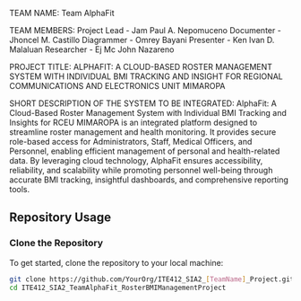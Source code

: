 TEAM NAME: Team AlphaFit

TEAM MEMBERS:
  Project Lead - Jam Paul A. Nepomuceno
  Documenter - Jhoncel M. Castillo
  Diagrammer - Omrey Bayani
  Presenter - Ken Ivan D. Malaluan
  Researcher - Ej Mc John Nazareno

PROJECT TITLE: ALPHAFIT: A CLOUD-BASED ROSTER MANAGEMENT SYSTEM WITH INDIVIDUAL BMI TRACKING AND INSIGHT FOR REGIONAL COMMUNICATIONS AND ELECTRONICS UNIT MIMAROPA

SHORT DESCRIPTION OF THE SYSTEM TO BE INTEGRATED:
  AlphaFit: A Cloud-Based Roster Management System with Individual BMI Tracking and Insights for RCEU MIMAROPA is an integrated platform designed to streamline roster management and health monitoring. It provides secure role-based access for Administrators, Staff, Medical Officers, and Personnel, enabling efficient management of personal and health-related data. By leveraging cloud technology, AlphaFit ensures accessibility, reliability, and scalability while promoting personnel well-being through accurate BMI tracking, insightful dashboards, and comprehensive reporting tools.

## Repository Usage

### Clone the Repository
To get started, clone the repository to your local machine:
```bash
git clone https://github.com/YourOrg/ITE412_SIA2_[TeamName]_Project.git
cd ITE412_SIA2_TeamAlphaFit_RosterBMIManagementProject


